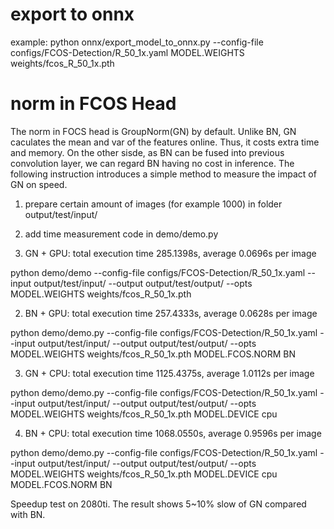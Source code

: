 
# export to onnx
example: python onnx/export_model_to_onnx.py --config-file configs/FCOS-Detection/R_50_1x.yaml MODEL.WEIGHTS weights/fcos_R_50_1x.pth

# norm in FCOS Head
The norm in FOCS head is GroupNorm(GN) by default. Unlike BN, GN caculates the mean and var of the features online. Thus, it costs extra time and memory.
On the other sisde, as BN can be fused into previous convolution layer, we can regard BN having no cost in inference. The following instruction introduces a simple method to measure the impact of GN on speed.

1. prepare certain amount of images (for example 1000) in folder output/test/input/

2. add time measurement code in demo/demo.py

3. GN + GPU: total execution time 285.1398s, average 0.0696s per image

python demo/demo --config-file configs/FCOS-Detection/R_50_1x.yaml --input output/test/input/ --output output/test/output/  --opts MODEL.WEIGHTS weights/fcos_R_50_1x.pth

2. BN + GPU: total execution time 257.4333s, average 0.0628s per image

python demo/demo.py --config-file configs/FCOS-Detection/R_50_1x.yaml --input output/test/input/ --output output/test/output/  --opts MODEL.WEIGHTS weights/fcos_R_50_1x.pth MODEL.FCOS.NORM BN

3. GN + CPU: total execution time 1125.4375s, average 1.0112s per image

python demo/demo.py --config-file configs/FCOS-Detection/R_50_1x.yaml --input output/test/input/ --output output/test/output/  --opts MODEL.WEIGHTS weights/fcos_R_50_1x.pth MODEL.DEVICE cpu

4. BN + CPU: total execution time 1068.0550s, average 0.9596s per image

python demo/demo.py --config-file configs/FCOS-Detection/R_50_1x.yaml --input output/test/input/ --output output/test/output/  --opts MODEL.WEIGHTS weights/fcos_R_50_1x.pth MODEL.DEVICE cpu MODEL.FCOS.NORM BN

Speedup test on 2080ti. The result shows 5~10% slow of GN compared with BN.
